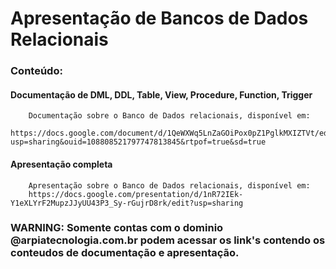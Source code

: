 # Apresentação de Bancos de Dados Relacionais 

### Conteúdo:
#### Documentação de DML, DDL, Table, View, Procedure, Function, Trigger
```
    Documentação sobre o Banco de Dados relacionais, disponível em:
    https://docs.google.com/document/d/1QeWXWq5LnZaGOiPox0pZ1PglkMXIZTVt/edit?usp=sharing&ouid=108808521797747813845&rtpof=true&sd=true
```
#### Apresentação completa
```
    Apresentação sobre o Banco de Dados relacionais, disponível em:
    https://docs.google.com/presentation/d/1nR72IEk-Y1eXLYrF2MupzJJyUU43P3_Sy-rGujrD8rk/edit?usp=sharing
```

### WARNING: Somente contas com o dominio @arpiatecnologia.com.br podem acessar os link's contendo os conteudos de documentação e apresentação.
